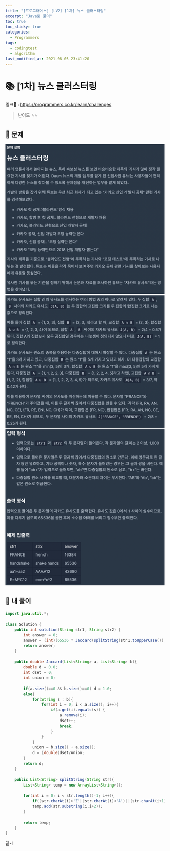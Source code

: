 ```yaml
---
title: "[프로그래머스] [LV2] [1차] 뉴스 클러스터링"
excerpt: "Java로 풀이"
toc: true
toc_sticky: true
categories:
  - Programmers
tags:
  - codingtest
  - algorithm
last_modified_at: 2021-06-05 23:41:20
---
```


# 📚 [1차] 뉴스 클러스터링
  
링크📎 : <https://programmers.co.kr/learn/challenges>  

>난이도 ⭐️⭐️
  
## 📖 문제  
  
![이미지](/assets/images/Programmers/Lv2/prob7/7-1.png)
![이미지](/assets/images/Programmers/Lv2/prob7/7-2.png)
![이미지](/assets/images/Programmers/Lv2/prob7/7-3.png)
  
## 📝 내 풀이  
  
```java  
import java.util.*;

class Solution {
    public int solution(String str1, String str2) {
        int answer = 0;
        answer = (int)(65536 * Jaccard(splitString(str1.toUpperCase()), splitString(str2.toUpperCase())));
        return answer;
    }
    
    public double Jaccard(List<String> a, List<String> b){
        double d = 0.0;
        int dset = 0;
        int union = 0;
        
        if(a.size()==0 && b.size()==0) d = 1.0;
        else{
            for(String s : b){
                for(int i = 0; i < a.size(); i++){
                    if(a.get(i).equals(s)) {
                        a.remove(i);
                        dset++;
                        break;
                    }
                }
            }
            union = b.size() + a.size();
            d = (double)dset/union;
        }
        return d;
    }
    
    public List<String> splitString(String str){
        List<String> temp = new ArrayList<String>();
        
        for(int i = 0; i < str.length()-1; i++){
            if((str.charAt(i)>'Z'||str.charAt(i)<'A')||(str.charAt(i+1)>'Z'||str.charAt(i+1)<'A')) continue;
            temp.add(str.substring(i,i+2));
        }
        
        return temp;
    }
}
```  
  
끝-!

